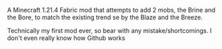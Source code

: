 A Minecraft 1.21.4 Fabric mod that attempts to add 2 mobs, the Brine and the Bore, to match the existing trend se by the Blaze and the Breeze.

Technically my first mod ever, so bear with any mistake/shortcomings. I don't even really know how Github works
